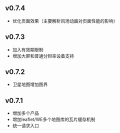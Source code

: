 ## v0.7.4
* 优化页面效果（主要解析风场动画对页面性能的影响）

## v0.7.3
* 加入有效期限制
* 增加大屏和普通分辩率设备支持

## v0.7.2
* 卫星地图增加图界

## v0.7.1
* 增加多个产品
* 增加leaflet/WE多个地图库的瓦片缓存机制
* 统一请求入口